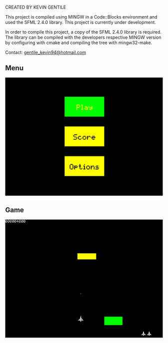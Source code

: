


CREATED BY KEVIN GENTILE

This project is compiled using MINGW in a Code::Blocks environment
and used the SFML 2.4.0 library. This project is currently under
development. 

In order to compile this project, a copy of the SFML 2.4.0 library is required. The
library can be compiled with the developers respective MINGW version
by configuring with cmake and compiling the tree with mingw32-make.


Contact: gentile_kevin94@hotmail.com 


## Menu
![Screenshot: Menu](in_game1.png?raw=true "Menu")
## Game
![Screenshot: Game](in_game2.png?raw=true "Game")
